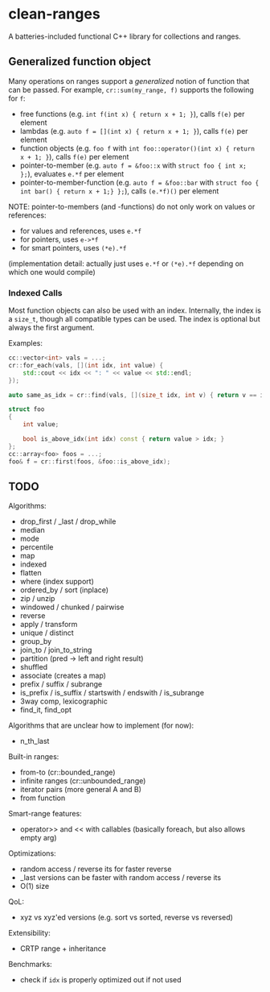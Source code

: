 # clean-ranges

A batteries-included functional C++ library for collections and ranges.


## Generalized function object

Many operations on ranges support a _generalized_ notion of function that can be passed.
For example, `cr::sum(my_range, f)` supports the following for `f`:

* free functions (e.g. `int f(int x) { return x + 1; }`), calls `f(e)` per element
* lambdas (e.g. `auto f = [](int x) { return x + 1; }`), calls `f(e)` per element
* function objects (e.g. `foo f` with `int foo::operator()(int x) { return x + 1; }`), calls `f(e)` per element
* pointer-to-member (e.g. `auto f = &foo::x` with `struct foo { int x; };`), evaluates `e.*f` per element
* pointer-to-member-function (e.g. `auto f = &foo::bar` with `struct foo { int bar() { return x + 1;} };`), calls `(e.*f)()` per element

NOTE: pointer-to-members (and -functions) do not only work on values or references:

* for values and references, uses `e.*f`
* for pointers, uses `e->*f`
* for smart pointers, uses `(*e).*f`

(implementation detail: actually just uses `e.*f` or `(*e).*f` depending on which one would compile)

### Indexed Calls

Most function objects can also be used with an index.
Internally, the index is a `size_t`, though all compatible types can be used.
The index is optional but always the first argument.

Examples:

```cpp
cc::vector<int> vals = ...;
cr::for_each(vals, [](int idx, int value) {
    std::cout << idx << ": " << value << std::endl;
});

auto same_as_idx = cr::find(vals, [](size_t idx, int v) { return v == idx; });

struct foo
{
    int value;

    bool is_above_idx(int idx) const { return value > idx; }
};
cc::array<foo> foos = ...;
foo& f = cr::first(foos, &foo::is_above_idx);
```


## TODO

Algorithms:

* drop_first / _last / drop_while
* median
* mode
* percentile
* map
* indexed
* flatten
* where (index support)
* ordered_by / sort (inplace)
* zip / unzip
* windowed / chunked / pairwise
* reverse
* apply / transform
* unique / distinct
* group_by
* join_to / join_to_string
* partition (pred -> left and right result)
* shuffled
* associate (creates a map)
* prefix / suffix / subrange
* is_prefix / is_suffix / startswith / endswith / is_subrange
* 3way comp, lexicographic
* find_it, find_opt

Algorithms that are unclear how to implement (for now):

* n_th_last

Built-in ranges:

* from-to (cr::bounded_range)
* infinite ranges (cr::unbounded_range)
* iterator pairs (more general A and B)
* from function

Smart-range features:

* operator>> and << with callables (basically foreach, but also allows empty arg)

Optimizations:

* random access / reverse its for faster reverse
* _last versions can be faster with random access / reverse its
* O(1) size

QoL:

* xyz vs xyz'ed versions (e.g. sort vs sorted, reverse vs reversed)

Extensibility:

* CRTP range + inheritance

Benchmarks:

* check if `idx` is properly optimized out if not used
